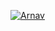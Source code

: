 [![Arnav](https://github.com/DSC-IIT-GOA/Git-Github-Hacktoberfest-Session/raw/main/Resource/Artboard%201slide.png?size=70)](https://github.com/Arnav-63638/Git-Github-Hacktoberfest-Session/edit/main/Fire%20Fighters%20of%20GitHub/Arnav.md)
